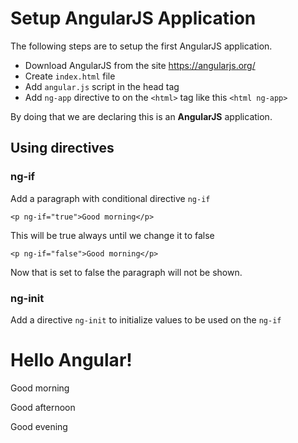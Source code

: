 # Setup AngularJS Application

The following steps are to setup the first AngularJS application.

- Download AngularJS from the site https://angularjs.org/
- Create `index.html` file
- Add `angular.js` script in the head tag
- Add `ng-app` directive to on the `<html>` tag like this `<html ng-app>`

By doing that we are declaring this is an **AngularJS** application.

## Using directives

### ng-if
Add a paragraph with conditional directive `ng-if`

```
<p ng-if="true">Good morning</p>
```

This will be true always until we change it to false

```
<p ng-if="false">Good morning</p>
```

Now that is set to false the paragraph will not be shown.

### ng-init

Add a directive `ng-init` to initialize values to be used on the `ng-if`

<body ng-init="hourOfDay = 14">
    <h1>Hello Angular!</h1>
    <p ng-if="hourOfDay < 12">Good morning</p>
    <p ng-if="hourOfDay > 11 && hourOfDay < 18 ">Good afternoon</p>
    <p ng-if="hourOfDay > 17">Good evening</p>
</body>